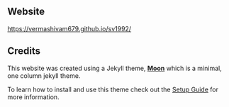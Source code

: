 
## Website

https://vermashivam679.github.io/sv1992/


## Credits

This website was created using a Jekyll theme, **[Moon](https://taylantatli.github.io/Moon)** which is a minimal, one column jekyll theme. 

To learn how to install and use this theme check out the [Setup Guide](https://taylantatli.github.io/Moon/moon-theme/) for more information. 
